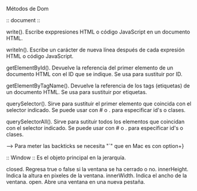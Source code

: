 Métodos de Dom

:: document ::

write(). Escribe exppresiones HTML o código JavaScript en un documento HTML.

writeIn(). Escribe un carácter de nueva línea después de cada expresión HTML o código JavaScript.

getElementById(). Devuelve la referencia del primer elemento de un documento HTML con el ID que se indique. Se usa para sustituir por ID.

getElementByTagName(). Devuelve la referencia de los tags (etiquetas) de un documento HTML. Se usa para sustituir por etiquetas.

querySelector(). Sirve para sustituir el primer elemento que coincida con el selector indicado. Se puede usar con # o . para especificar id's o clases.

querySelectorAll(). Sirve para sutituir todos los elementos que coincidan con el selector indicado. Se puede usar con # o . para especificar id's o clases.

--> Para meter las backticks se necesita "`" que en Mac es con option+}

:: Window ::
Es el objeto principal en la jerarquía.

closed. Regresa true o false si la ventana se ha cerrado o no.
innerHeight. Indica la altura en pixeles de la ventana.
innerWidth. Indica el ancho de la ventana.
open. Abre una ventana en una nueva pestaña.
